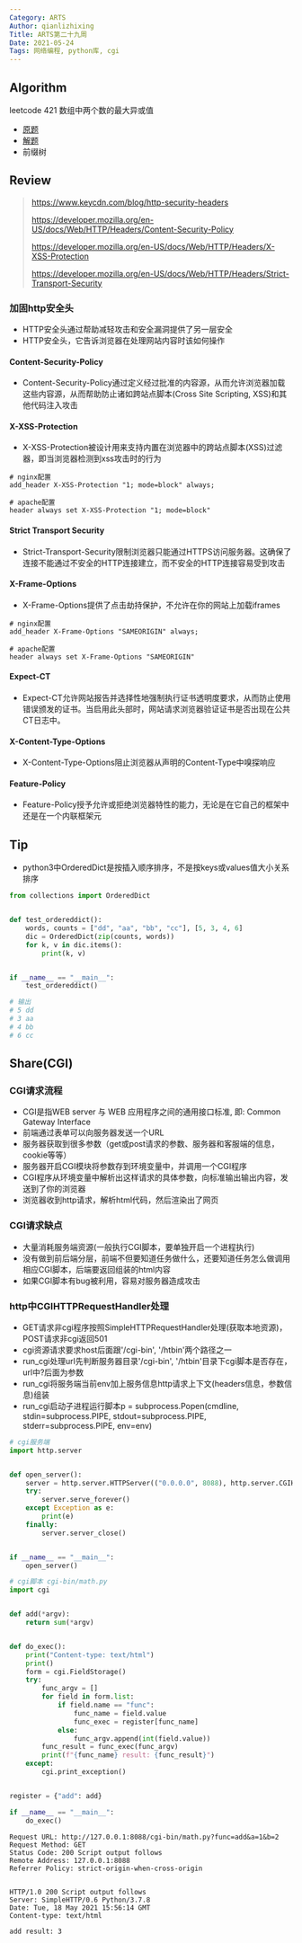 ```yaml
---
Category: ARTS
Author: qianlizhixing
Title: ARTS第二十九周
Date: 2021-05-24
Tags: 网络编程, python库, cgi
---
```


## Algorithm

leetcode 421 数组中两个数的最大异或值

- [原题](https://leetcode-cn.com/problems/maximum-xor-of-two-numbers-in-an-array/)
- [解题](https://github.com/qianlizhixing12/coding-training/blob/main/leetcode/421.py)
- 前缀树

## Review

> https://www.keycdn.com/blog/http-security-headers
>
> https://developer.mozilla.org/en-US/docs/Web/HTTP/Headers/Content-Security-Policy
>
> https://developer.mozilla.org/en-US/docs/Web/HTTP/Headers/X-XSS-Protection
>
> https://developer.mozilla.org/en-US/docs/Web/HTTP/Headers/Strict-Transport-Security

### 加固http安全头

- HTTP安全头通过帮助减轻攻击和安全漏洞提供了另一层安全
- HTTP安全头，它告诉浏览器在处理网站内容时该如何操作

#### Content-Security-Policy

- Content-Security-Policy通过定义经过批准的内容源，从而允许浏览器加载这些内容源，从而帮助防止诸如跨站点脚本(Cross Site Scripting, XSS)和其他代码注入攻击

#### X-XSS-Protection

- X-XSS-Protection被设计用来支持内置在浏览器中的跨站点脚本(XSS)过滤器，即当浏览器检测到xss攻击时的行为

```nginx
# nginx配置
add_header X-XSS-Protection "1; mode=block" always;

# apache配置
header always set X-XSS-Protection "1; mode=block"
```

#### Strict Transport Security

- Strict-Transport-Security限制浏览器只能通过HTTPS访问服务器。这确保了连接不能通过不安全的HTTP连接建立，而不安全的HTTP连接容易受到攻击

#### X-Frame-Options

- X-Frame-Options提供了点击劫持保护，不允许在你的网站上加载iframes

```nginx
# nginx配置
add_header X-Frame-Options "SAMEORIGIN" always;

# apache配置
header always set X-Frame-Options "SAMEORIGIN"
```

#### Expect-CT

- Expect-CT允许网站报告并选择性地强制执行证书透明度要求，从而防止使用错误颁发的证书。当启用此头部时，网站请求浏览器验证证书是否出现在公共CT日志中。

#### X-Content-Type-Options

- X-Content-Type-Options阻止浏览器从声明的Content-Type中嗅探响应

#### Feature-Policy

- Feature-Policy授予允许或拒绝浏览器特性的能力，无论是在它自己的框架中还是在一个内联框架元

## Tip

- python3中OrderedDict是按插入顺序排序，不是按keys或values值大小关系排序

```python
from collections import OrderedDict


def test_ordereddict():
    words, counts = ["dd", "aa", "bb", "cc"], [5, 3, 4, 6]
    dic = OrderedDict(zip(counts, words))
    for k, v in dic.items():
        print(k, v)


if __name__ == "__main__":
    test_ordereddict()

# 输出
# 5 dd
# 3 aa
# 4 bb
# 6 cc
```

## Share(CGI)

### CGI请求流程

- CGI是指WEB server 与 WEB 应用程序之间的通用接口标准, 即: Common Gateway Interface
- 前端通过表单可以向服务器发送一个URL
- 服务器获取到很多参数（get或post请求的参数、服务器和客服端的信息，cookie等等）
- 服务器开启CGI模块将参数存到环境变量中，并调用一个CGI程序
- CGI程序从环境变量中解析出这样请求的具体参数，向标准输出输出内容，发送到了你的浏览器
- 浏览器收到http请求，解析html代码，然后渲染出了网页

### CGI请求缺点

- 大量消耗服务端资源(一般执行CGI脚本，要单独开启一个进程执行)
- 没有做到前后端分层，前端不但要知道任务做什么，还要知道任务怎么做调用相应CGI脚本，后端要返回组装的html内容
- 如果CGI脚本有bug被利用，容易对服务器造成攻击

### http中CGIHTTPRequestHandler处理

- GET请求非cgi程序按照SimpleHTTPRequestHandler处理(获取本地资源)，POST请求非cgi返回501
- cgi资源请求要求host后面跟'/cgi-bin', '/htbin'两个路径之一
- run_cgi处理url先判断服务器目录'/cgi-bin', '/htbin'目录下cgi脚本是否存在，url中?后面为参数
- run_cgi将服务端当前env加上服务信息http请求上下文(headers信息，参数信息)组装
- run_cgi启动子进程运行脚本p = subprocess.Popen(cmdline, stdin=subprocess.PIPE, stdout=subprocess.PIPE, stderr=subprocess.PIPE, env=env)

```python
# cgi服务端
import http.server


def open_server():
    server = http.server.HTTPServer(("0.0.0.0", 8088), http.server.CGIHTTPRequestHandler)
    try:
        server.serve_forever()
    except Exception as e:
        print(e)
    finally:
        server.server_close()


if __name__ == "__main__":
    open_server()

# cgi脚本 cgi-bin/math.py
import cgi


def add(*argv):
    return sum(*argv)


def do_exec():
    print("Content-type: text/html")
    print()
    form = cgi.FieldStorage()
    try:
        func_argv = []
        for field in form.list:
            if field.name == "func":
                func_name = field.value
                func_exec = register[func_name]
            else:
                func_argv.append(int(field.value))
        func_result = func_exec(func_argv)
        print(f"{func_name} result: {func_result}")
    except:
        cgi.print_exception()


register = {"add": add}

if __name__ == "__main__":
    do_exec()
```

```http
Request URL: http://127.0.0.1:8088/cgi-bin/math.py?func=add&a=1&b=2
Request Method: GET
Status Code: 200 Script output follows
Remote Address: 127.0.0.1:8088
Referrer Policy: strict-origin-when-cross-origin


HTTP/1.0 200 Script output follows
Server: SimpleHTTP/0.6 Python/3.7.8
Date: Tue, 18 May 2021 15:56:14 GMT
Content-type: text/html

add result: 3
```

